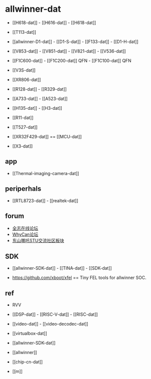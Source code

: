 
# allwinner-dat

- [[H618-dat]] - [[H616-dat]] - [[H618-dat]] 


- [[T113-dat]]

- [[allwinner-D1-dat]] - [[D1-S-dat]] - [[F133-dat]] - [[D1-H-dat]]

- [[V853-dat]] - [[V851-dat]] - [[V821-dat]] - [[V536-dat]]
  
- [[F1C600-dat]] - [[F1C200-dat]] QFN - [[F1C100-dat]] QFN 

- [[V3S-dat]]




- [[XR806-dat]]

- [[R128-dat]] - [[R329-dat]] 

- [[A733-dat]] - [[A523-dat]]

- [[H135-dat]] - [[H3-dat]]

- [[R11-dat]]

- [[T527-dat]]

- [[XR32F429-dat]] == [[MCU-dat]]

- [[X3-dat]]

## app 

- [[Thermal-imaging-camera-dat]]



## periperhals 

- [[RTL8723-dat]] - [[realtek-dat]]


## forum 

- [全志在线论坛](https://bbs.aw-ol.com/)
- [WhyCan论坛](https://whycan.com/)
- [东山哪吒STU交流社区板块](https://forums.100ask.net/c/rv64/)


## SDK 

- [[allwinner-SDK-dat]] - [[TINA-dat]] - [[SDK-dat]]

- https://github.com/xboot/xfel == Tiny FEL tools for allwinner SOC.





## ref 

- RVV

- [[DSP-dat]] - [[RISC-V-dat]] - [[RISC-dat]]

- [[video-dat]] - [[video-decodec-dat]]

- [[virtualbox-dat]]

- [[allwinner-SDK-dat]]

- [[allwinner]]

- [[chip-cn-dat]]



- [[m]]